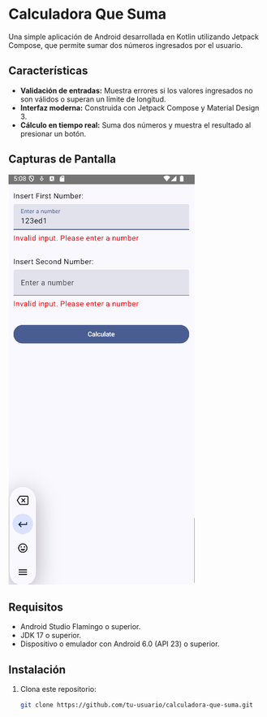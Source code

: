 # Calculadora Que Suma

Una simple aplicación de Android desarrollada en Kotlin utilizando Jetpack Compose, que permite sumar dos números ingresados por el usuario.

## Características

- **Validación de entradas:** Muestra errores si los valores ingresados no son válidos o superan un límite de longitud.
- **Interfaz moderna:** Construida con Jetpack Compose y Material Design 3.
- **Cálculo en tiempo real:** Suma dos números y muestra el resultado al presionar un botón.

## Capturas de Pantalla

![Pantalla Principal](assets/Interfaz.png)

## Requisitos

- Android Studio Flamingo o superior.
- JDK 17 o superior.
- Dispositivo o emulador con Android 6.0 (API 23) o superior.

## Instalación

1. Clona este repositorio:
   ```bash
   git clone https://github.com/tu-usuario/calculadora-que-suma.git
   ```

